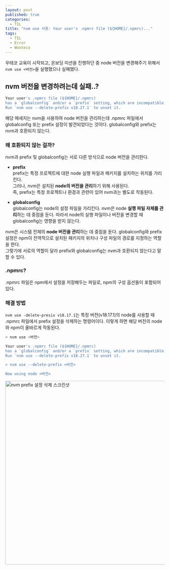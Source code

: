 ```yaml
---
layout: post
published: true
categories:
  - TIL
title: "nvm use 사용: Your user's .npmrc file (${HOME}/.npmrc)..."
tags:
  - TIL
  - Error
  - Wooteco
---
```


우테코 교육이 시작되고, 온보딩 미션을 진행하던 중 node 버전을 변경해주기 위해서 `nvm use <버전>`을 실행했으나 실패했다.

## nvm 버전을 변경하려는데 실패..?

```bash
Your user's .npmrc file (${HOME}/.npmrc)
has a `globalconfig` and/or a `prefix` setting, which are incompatible with nvm.
Run `nvm use --delete-prefix v18.27.1` to unset it.
```

해당 메세지는 nvm을 사용하여 node 버전을 관리하는데 .npmrc 파일에서 globalconfig 또는 prefix 설정이 발견되었다는 것이다. globalconfig와 prefix는 nvm과 호환되지 않는다.

### 왜 호환되지 않는 걸까?

nvm과 prefix 및 globalconfig는 서로 다른 방식으로 node 버전을 관리한다.

- **prefix**  
  prefix는 특정 프로젝트에 대한 node 실행 파일과 패키지를 설치하는 위치를 가리킨다.  
  그러나, nvm은 설치된 **node의 버전을 관리**하기 위해 사용된다.  
  즉, prefix는 특정 프로젝트나 환경과 관련이 있어 nvm과는 별도로 작동된다.

- **globalconfig**  
  globalconfig는 node의 설정 파일을 가리킨다.
  nvm은 node **실행 파일 자체를 관리**하는 데 중점을 둔다.
  따라서 node의 실행 파일이나 버전을 변경할 때 globalconfig는 영향을 받지 않는다.

nvm은 시스템 전체의 **node 버전을 관리**하는 데 중점을 둔다.
globalconfig와 prefix 설정은 npm이 전역적으로 설치된 패키지의 위치나 구성 파일의 경로를 지정하는 역할을 한다.  
그렇기에 서로의 역할이 달라 prefix와 globalconfig는 nvm과 호환되지 않는다고 말할 수 있다.

### .npmrc?

.npmrc 파일은 npm에서 설정을 저장해두는 파일로, npm의 구성 옵션들이 포함되어 있다.

### 해결 방법

`nvm use -delete-presix v18.17.1`는 특정 버전(v18.17.1)의 node를 사용할 때 .npmrc 파일에서 prefix 설정을 삭제하는 명령어이다. 이렇게 하면 해당 버전의 node와 npm이 올바르게 작동된다.

```bash
> nvm use <버전>

Your user's .npmrc file (${HOME}/.npmrc)
has a `globalconfig` and/or a `prefix` setting, which are incompatible with nvm.
Run `nvm use --delete-prefix v18.27.1` to unset it.

> nvm use --delete-prefix <버전>

Now using node <버전>
```

<img width="581" alt="nvm prefix 설정 삭제 스크린샷" src="https://github.com/soi-ha/soi-ha.github.io/assets/77609591/35df2b2c-0c7d-4127-bb93-d5b9243afff2">
